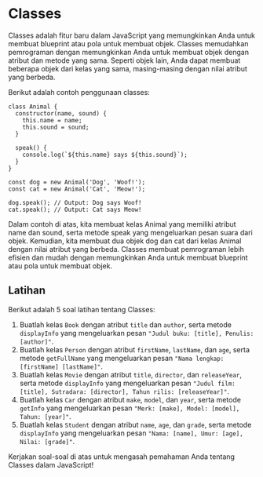 # Classes

Classes adalah fitur baru dalam JavaScript yang memungkinkan Anda untuk membuat blueprint atau pola untuk membuat objek. Classes memudahkan pemrograman dengan memungkinkan Anda untuk membuat objek dengan atribut dan metode yang sama. Seperti objek lain, Anda dapat membuat beberapa objek dari kelas yang sama, masing-masing dengan nilai atribut yang berbeda.

Berikut adalah contoh penggunaan classes:

```
class Animal {
  constructor(name, sound) {
    this.name = name;
    this.sound = sound;
  }

  speak() {
    console.log(`${this.name} says ${this.sound}`);
  }
}

const dog = new Animal('Dog', 'Woof!');
const cat = new Animal('Cat', 'Meow!');

dog.speak(); // Output: Dog says Woof!
cat.speak(); // Output: Cat says Meow!
```

Dalam contoh di atas, kita membuat kelas Animal yang memiliki atribut name dan sound, serta metode speak yang mengeluarkan pesan suara dari objek. Kemudian, kita membuat dua objek dog dan cat dari kelas Animal dengan nilai atribut yang berbeda. Classes membuat pemrograman lebih efisien dan mudah dengan memungkinkan Anda untuk membuat blueprint atau pola untuk membuat objek.

## Latihan

Berikut adalah 5 soal latihan tentang Classes:

1. Buatlah kelas `Book` dengan atribut `title` dan `author`, serta metode `displayInfo` yang mengeluarkan pesan `"Judul buku: [title], Penulis: [author]"`.
2. Buatlah kelas `Person` dengan atribut `firstName`, `lastName`, dan `age`, serta metode `getFullName` yang mengeluarkan pesan `"Nama lengkap: [firstName] [lastName]"`.
3. Buatlah kelas `Movie` dengan atribut `title`, `director`, dan `releaseYear`, serta metode `displayInfo` yang mengeluarkan pesan `"Judul film: [title], Sutradara: [director], Tahun rilis: [releaseYear]"`.
4. Buatlah kelas `Car` dengan atribut `make`, `model`, dan `year`, serta metode `getInfo` yang mengeluarkan pesan `"Merk: [make], Model: [model], Tahun: [year]"`.
5. Buatlah kelas `Student` dengan atribut `name`, `age`, dan `grade`, serta metode `displayInfo` yang mengeluarkan pesan `"Nama: [name], Umur: [age], Nilai: [grade]"`.

Kerjakan soal-soal di atas untuk mengasah pemahaman Anda tentang Classes dalam JavaScript!
